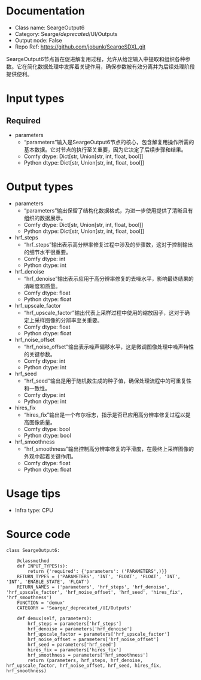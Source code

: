 # Documentation
- Class name: SeargeOutput6
- Category: Searge/_deprecated_/UI/Outputs
- Output node: False
- Repo Ref: https://github.com/jobunk/SeargeSDXL.git

SeargeOutput6节点旨在促进解复用过程，允许从给定输入中提取和组织各种参数。它在简化数据处理中发挥着关键作用，确保参数被有效分离并为后续处理阶段提供便利。

# Input types
## Required
- parameters
    - “parameters”输入是SeargeOutput6节点的核心，包含解复用操作所需的基本数据。它对节点的执行至关重要，因为它决定了后续步骤和结果。
    - Comfy dtype: Dict[str, Union[str, int, float, bool]]
    - Python dtype: Dict[str, Union[str, int, float, bool]]

# Output types
- parameters
    - “parameters”输出保留了结构化数据格式，为进一步使用提供了清晰且有组织的数据展示。
    - Comfy dtype: Dict[str, Union[str, int, float, bool]]
    - Python dtype: Dict[str, Union[str, int, float, bool]]
- hrf_steps
    - “hrf_steps”输出表示高分辨率修复过程中涉及的步骤数，这对于控制输出的细节水平很重要。
    - Comfy dtype: int
    - Python dtype: int
- hrf_denoise
    - “hrf_denoise”输出表示应用于高分辨率修复的去噪水平，影响最终结果的清晰度和质量。
    - Comfy dtype: float
    - Python dtype: float
- hrf_upscale_factor
    - “hrf_upscale_factor”输出代表上采样过程中使用的缩放因子，这对于确定上采样图像的分辨率至关重要。
    - Comfy dtype: float
    - Python dtype: float
- hrf_noise_offset
    - “hrf_noise_offset”输出表示噪声偏移水平，这是微调图像处理中噪声特性的关键参数。
    - Comfy dtype: int
    - Python dtype: int
- hrf_seed
    - “hrf_seed”输出是用于随机数生成的种子值，确保处理流程中的可重复性和一致性。
    - Comfy dtype: int
    - Python dtype: int
- hires_fix
    - “hires_fix”输出是一个布尔标志，指示是否已应用高分辨率修复过程以提高图像质量。
    - Comfy dtype: bool
    - Python dtype: bool
- hrf_smoothness
    - “hrf_smoothness”输出控制高分辨率修复的平滑度，在最终上采样图像的外观中起着关键作用。
    - Comfy dtype: float
    - Python dtype: float

# Usage tips
- Infra type: CPU

# Source code
```
class SeargeOutput6:

    @classmethod
    def INPUT_TYPES(s):
        return {'required': {'parameters': ('PARAMETERS',)}}
    RETURN_TYPES = ('PARAMETERS', 'INT', 'FLOAT', 'FLOAT', 'INT', 'INT', 'ENABLE_STATE', 'FLOAT')
    RETURN_NAMES = ('parameters', 'hrf_steps', 'hrf_denoise', 'hrf_upscale_factor', 'hrf_noise_offset', 'hrf_seed', 'hires_fix', 'hrf_smoothness')
    FUNCTION = 'demux'
    CATEGORY = 'Searge/_deprecated_/UI/Outputs'

    def demux(self, parameters):
        hrf_steps = parameters['hrf_steps']
        hrf_denoise = parameters['hrf_denoise']
        hrf_upscale_factor = parameters['hrf_upscale_factor']
        hrf_noise_offset = parameters['hrf_noise_offset']
        hrf_seed = parameters['hrf_seed']
        hires_fix = parameters['hires_fix']
        hrf_smoothness = parameters['hrf_smoothness']
        return (parameters, hrf_steps, hrf_denoise, hrf_upscale_factor, hrf_noise_offset, hrf_seed, hires_fix, hrf_smoothness)
```